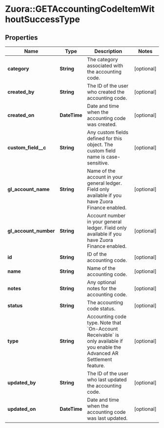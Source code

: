 # Zuora::GETAccountingCodeItemWithoutSuccessType

## Properties
Name | Type | Description | Notes
------------ | ------------- | ------------- | -------------
**category** | **String** | The category associated with the accounting code.  | [optional] 
**created_by** | **String** | The ID of the user who created the accounting code.  | [optional] 
**created_on** | **DateTime** | Date and time when the accounting code was created.  | [optional] 
**custom_field__c** | **String** | Any custom fields defined for this object. The custom field name is case-sensitive.  | [optional] 
**gl_account_name** | **String** | Name of the account in your general ledger.  Field only available if you have Zuora Finance enabled.  | [optional] 
**gl_account_number** | **String** | Account number in your general ledger.  Field only available if you have Zuora Finance enabled.  | [optional] 
**id** | **String** | ID of the accounting code.  | [optional] 
**name** | **String** | Name of the accounting code.  | [optional] 
**notes** | **String** | Any optional notes for the accounting code.  | [optional] 
**status** | **String** | The accounting code status.  | [optional] 
**type** | **String** | Accounting code type.   Note that &#x60;On-Account Receivable&#x60; is only available if you enable the Advanced AR Settlement feature.   | [optional] 
**updated_by** | **String** | The ID of the user who last updated the accounting code.  | [optional] 
**updated_on** | **DateTime** | Date and time when the accounting code was last updated.  | [optional] 


